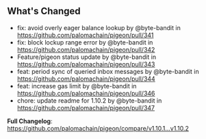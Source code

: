 ## What's Changed
* fix: avoid overly eager balance lookup by @byte-bandit in https://github.com/palomachain/pigeon/pull/341
* fix: block lockup range error by @byte-bandit in https://github.com/palomachain/pigeon/pull/342
* Feature/pigeon status update by @byte-bandit in https://github.com/palomachain/pigeon/pull/343
* feat: period sync of queried inbox messages by @byte-bandit in https://github.com/palomachain/pigeon/pull/344
* feat: increase gas limit by @byte-bandit in https://github.com/palomachain/pigeon/pull/346
* chore: update readme for 1.10.2 by @byte-bandit in https://github.com/palomachain/pigeon/pull/347


**Full Changelog**: https://github.com/palomachain/pigeon/compare/v1.10.1...v1.10.2
